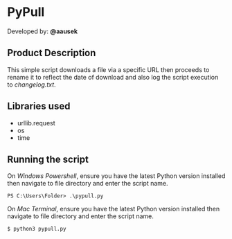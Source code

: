 # PyPull

Developed by: **@aausek**

## Product Description

This simple script downloads a file via a specific URL then proceeds to rename it to reflect the date of download and also log the script execution to *changelog.txt*.

## Libraries used

-  urllib.request
-  os
-  time

## Running the script

On *Windows Powershell*, ensure you have the latest Python version installed then navigate to file directory and enter the script name. 

`
PS C:\Users\Folder> .\pypull.py
`

On *Mac Terminal*, ensure you have the latest Python version installed then navigate to file directory and enter the script name.

`
$ python3 pypull.py
`
